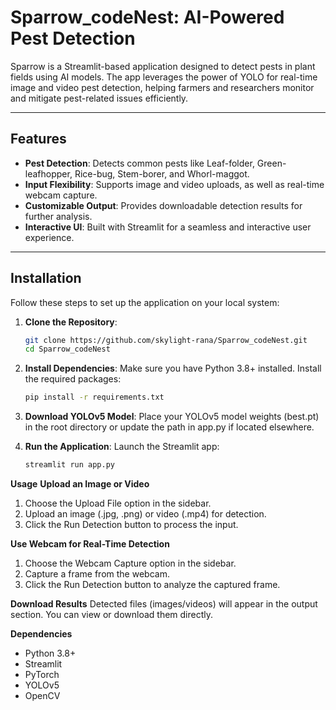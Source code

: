 # Sparrow_codeNest: AI-Powered Pest Detection

Sparrow is a Streamlit-based application designed to detect pests in plant fields using AI models. The app leverages the power of YOLO for real-time image and video pest detection, helping farmers and researchers monitor and mitigate pest-related issues efficiently.

---

## Features

- **Pest Detection**: Detects common pests like Leaf-folder, Green-leafhopper, Rice-bug, Stem-borer, and Whorl-maggot.
- **Input Flexibility**: Supports image and video uploads, as well as real-time webcam capture.
- **Customizable Output**: Provides downloadable detection results for further analysis.
- **Interactive UI**: Built with Streamlit for a seamless and interactive user experience.

---

## Installation

Follow these steps to set up the application on your local system:

1. **Clone the Repository**:
   ```bash
   git clone https://github.com/skylight-rana/Sparrow_codeNest.git
   cd Sparrow_codeNest

2. **Install Dependencies**: Make sure you have Python 3.8+ installed. Install the required packages:
   ```bash
   pip install -r requirements.txt
   
4. **Download YOLOv5 Model**: Place your YOLOv5 model weights (best.pt) in the root directory or update the path in app.py if located elsewhere.

5. **Run the Application**: Launch the Streamlit app:
   ```bash
   streamlit run app.py

**Usage**
**Upload an Image or Video**
  1. Choose the Upload File option in the sidebar.
  2. Upload an image (.jpg, .png) or video (.mp4) for detection.
  3. Click the Run Detection button to process the input.

**Use Webcam for Real-Time Detection**
  1. Choose the Webcam Capture option in the sidebar.
  2. Capture a frame from the webcam.
  3. Click the Run Detection button to analyze the captured frame.

**Download Results**
  Detected files (images/videos) will appear in the output section. You can view or download them directly.

**Dependencies**
  - Python 3.8+
  - Streamlit
  - PyTorch
  - YOLOv5
  - OpenCV
